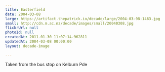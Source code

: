```yaml
---
title: Easterfield
date: 2004-03-08
large: https://artifact.thepatrick.io/decade/large/2004-03-08-1463.jpg
small: http://cdn.m.ac.nz/decade/images/small/20040308.jpg
flickrUrl: null
photoId: null
createdAt: 2011-01-30 11:07:14.962811
updatedAt: 2004-03-08 00:00:00
layout: decade-image

---
```

Taken from the bus stop on Kelburn Pde

